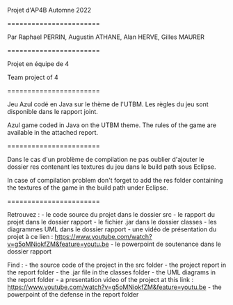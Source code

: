 Projet d'AP4B Automne 2022

=======================

Par Raphael PERRIN, Augustin ATHANE, Alan HERVE, Gilles MAURER

=======================

Projet en équipe de 4

Team project of 4

=======================

Jeu Azul codé en Java sur le thème de l'UTBM. 
Les règles du jeu sont disponible dans le rapport joint.

Azul game coded in Java on the UTBM theme.
The rules of the game are available in the attached report.

=======================

Dans le cas d'un problème de compilation ne pas oublier d'ajouter le dossier res contenant les textures du jeu dans le build path sous Eclipse. 

In case of compilation problem don't forget to add the res folder containing the textures of the game in the build path under Eclipse.

=======================


Retrouvez : 
    - le code source du projet dans le dossier src
    - le rapport du projet dans le dossier rapport
    - le fichier .jar dans le dossier classes
    - les diagrammes UML dans le dossier rapport 
    - une vidéo de présentation du projet à ce lien : https://www.youtube.com/watch?v=g5oMNiokfZM&feature=youtu.be
    - le powerpoint de soutenance dans le dossier rapport

Find : 
    - the source code of the project in the src folder
    - the project report in the report folder
    - the .jar file in the classes folder
    - the UML diagrams in the report folder
    - a presentation video of the project at this link : https://www.youtube.com/watch?v=g5oMNiokfZM&feature=youtu.be
    - the powerpoint of the defense in the report folder


